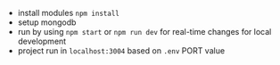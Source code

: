 - install modules `npm install`
- setup mongodb
- run by using `npm start` or `npm run dev` for real-time changes for local development
- project run in `localhost:3004` based on `.env` PORT value

